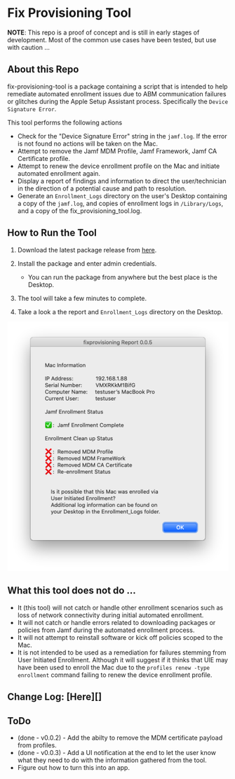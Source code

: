 # Fix Provisioning Tool

**NOTE**: This repo is a proof of concept and is still in early stages of development. Most of the common use cases have been tested, but use with caution ...


## About this Repo

fix-provisioning-tool is a package containing a script that is intended to help remediate automated enrollment issues due to ABM communication failures or glitches during the Apple Setup Assistant process. Specifically the `Device Signature Error`.

This tool performs the following actions

- Check for the "Device Signature Error" string in the `jamf.log`. If the error is not found no actions will be taken on the Mac.
- Attempt to remove the Jamf MDM Profile, Jamf Framework, Jamf CA Certificate profile.
- Attempt to renew the device enrollment profile on the Mac and initiate automated enrollment again.
- Display a report of findings and information to direct the user/technician in the direction of a potential cause and path to resolution.
- Generate an `Enrollment_Logs` directory on the user's Desktop containing a copy of the `jamf.log`, and copies of enrollment logs in `/Library/Logs`, and a copy of the fix\_provisioning\_tool.log.


## How to Run the Tool

1. Download the latest package release from [here]().
2. Install the package and enter admin credentials.

    - You can run the package from anywhere but the best place is the Desktop.

3. The tool will take a few minutes to complete.
4. Take a look a the report and `Enrollment_Logs` directory on the Desktop.

![Example UI when User Initiated Enrollment is detected](screenshots/ui-uie-example.png)


## What this tool does not do ...

- It (this tool) will not catch or handle other enrollment scenarios such as loss of network connectivity during initial automated enrollment.
- It will not catch or handle errors related to downloading packages or policies from Jamf during the automated enrollment process.
- It will not attempt to reinstall software or kick off policies scoped to the Mac.
- It is not intended to be used as a remediation for failures stemming from User Initiated Enrollment. Although it will suggest if it thinks that UIE may have been used to enroll the Mac due to the `profiles renew -type enrollment` command failing to renew the device enrollment profile.

## Change Log: [Here][]


## ToDo

- (done - v0.0.2) - Add the abilty to remove the MDM certificate payload from profiles.
- (done - v0.0.3) - Add a UI notification at the end to let the user know what they need to do with the information gathered from the tool.
- Figure out how to turn this into an app.
